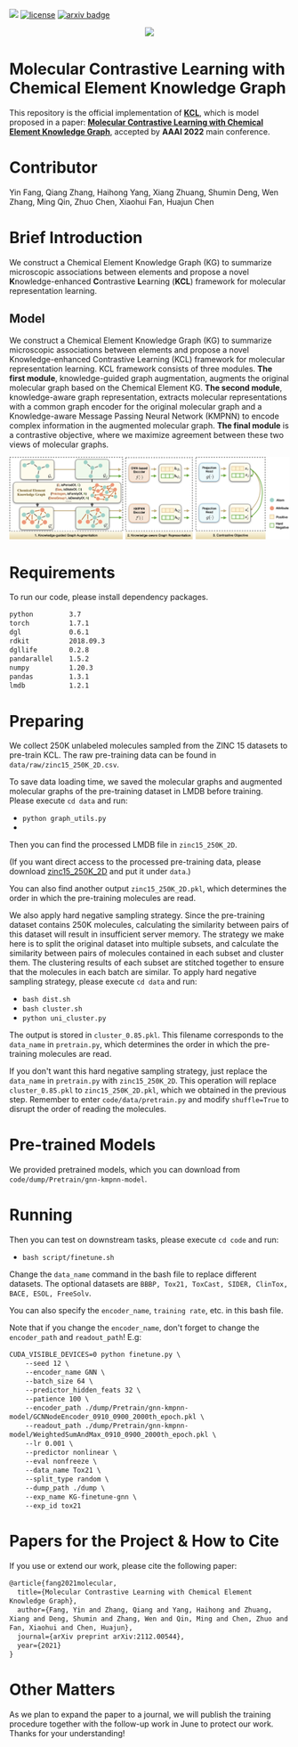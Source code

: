 ![](https://img.shields.io/badge/version-1.0.0-blue)
[![license](https://img.shields.io/github/license/mashape/apistatus.svg?maxAge=2592000)](https://github.com/Fangyin1994/KCL/blob/main/LICENSE)
[![arxiv badge](https://img.shields.io/badge/arxiv-2112.00544-orange)](https://arxiv.org/abs/2112.00544)

<!-- [**中文**](https://github.com/ZJU-Fangyin/KCL/blob/main/README_CN.md) | [**English**](https://github.com/ZJU-Fangyin/KCL)      -->

<p align="center">
    <a href="https://github.com/zjunlp/openue"> <img src="https://raw.githubusercontent.com/zjunlp/openue/master/docs/images/logo_zju_klab.png" width="400"/></a>
</p>

# Molecular Contrastive Learning with Chemical Element Knowledge Graph

This repository is the official implementation of [**KCL**](https://github.com/ZJU-Fangyin/KCL), which is model proposed in a paper: **[Molecular Contrastive Learning with Chemical Element Knowledge Graph](https://arxiv.org/abs/2112.00544)**, accepted by **AAAI 2022** main conference. 


# Contributor
Yin Fang, Qiang Zhang, Haihong Yang, Xiang Zhuang, Shumin Deng, Wen Zhang, Ming Qin, Zhuo Chen, Xiaohui Fan, Huajun Chen


# Brief Introduction
We construct a Chemical Element Knowledge Graph (KG) to summarize microscopic associations between elements and propose a novel **K**nowledge-enhanced **C**ontrastive **L**earning (**KCL**) framework for molecular representation learning. 


## Model
We construct a Chemical Element Knowledge Graph (KG) to summarize microscopic associations between elements and propose a novel Knowledge-enhanced Contrastive Learning (KCL) framework for molecular representation learning. KCL framework consists of three modules. **The first module**, knowledge-guided graph augmentation, augments the original molecular graph based on the Chemical Element KG. **The second module**, knowledge-aware graph representation, extracts molecular representations with a common graph encoder for the original molecular graph and a Knowledge-aware Message Passing Neural Network (KMPNN) to encode complex information in the augmented molecular graph. **The final module** is a contrastive objective, where we maximize agreement between these two views of molecular graphs.

<div align=center><img src="./fig/overview.png" style="zoom:100%;" />
</div>


# Requirements
To run our code, please install dependency packages.
```
python         3.7
torch          1.7.1
dgl            0.6.1
rdkit          2018.09.3
dgllife        0.2.8
pandarallel    1.5.2
numpy          1.20.3
pandas         1.3.1
lmdb           1.2.1
```

# Preparing
We collect 250K unlabeled molecules sampled from the ZINC 15 datasets to pre-train KCL. The raw pre-training data can be found in `data/raw/zinc15_250K_2D.csv`.

To save data loading time, we saved the molecular graphs and augmented molecular graphs of the pre-training dataset in LMDB before training. Please execute `cd data` and run:
- `python graph_utils.py`
- 
Then you can find the processed LMDB file in `zinc15_250K_2D`. 

(If you want direct access to the processed pre-training data, please download [zinc15_250K_2D](https://drive.google.com/drive/folders/1upVs800OQXLVAUmJRT1adxelrmmPw_y1?usp=sharing) and put it under `data`.)

You can also find another output `zinc15_250K_2D.pkl`, which determines the order in which the pre-training molecules are read.

We also apply hard negative sampling strategy. Since the pre-training dataset contains 250K molecules, calculating the similarity between pairs of this dataset will result in insufficient server memory. The strategy we make here is to split the original dataset into multiple subsets, and calculate the similarity between pairs of molecules contained in each subset and cluster them. The clustering results of each subset are stitched together to ensure that the molecules in each batch are similar. To apply hard negative sampling strategy, please execute `cd data` and run:
- `bash dist.sh`
- `bash cluster.sh`
- `python uni_cluster.py`

The output is stored in `cluster_0.85.pkl`. This filename corresponds to the `data_name` in `pretrain.py`, which determines the order in which the pre-training molecules are read.

If you don't want this hard negative sampling strategy, just replace the `data_name` in `pretrain.py` with `zinc15_250K_2D`. This operation will replace `cluster_0.85.pkl` to  `zinc15_250K_2D.pkl`, which we obtained in the previous step. Remember to enter `code/data/pretrain.py` and modify `shuffle=True` to disrupt the order of reading the molecules.


# Pre-trained Models

We provided pretrained models, which you can download from `code/dump/Pretrain/gnn-kmpnn-model`.


<!-- # Pre-training

If you want to pretrain the model by yourself, please execute `cd code` and run:
- `bash script/pretrain.sh` -->


# Running

Then you can test on downstream tasks, please execute `cd code` and run:
- `bash script/finetune.sh`

Change the `data_name` command in the bash file to replace different datasets. The optional datasets are `BBBP, Tox21, ToxCast, SIDER, ClinTox, BACE, ESOL, FreeSolv`.

You can also specify the `encoder_name`, `training rate`, etc. in this bash file. 

Note that if you change the `encoder_name`, don't forget to change the `encoder_path` and `readout_path`! 
E.g:
```
CUDA_VISIBLE_DEVICES=0 python finetune.py \
    --seed 12 \
    --encoder_name GNN \
    --batch_size 64 \
    --predictor_hidden_feats 32 \
    --patience 100 \
    --encoder_path ./dump/Pretrain/gnn-kmpnn-model/GCNNodeEncoder_0910_0900_2000th_epoch.pkl \
    --readout_path ./dump/Pretrain/gnn-kmpnn-model/WeightedSumAndMax_0910_0900_2000th_epoch.pkl \
    --lr 0.001 \
    --predictor nonlinear \
    --eval nonfreeze \
    --data_name Tox21 \
    --split_type random \
    --dump_path ./dump \
    --exp_name KG-finetune-gnn \
    --exp_id tox21
```

<!-- ## Results
We verify the effectiveness of KCL under two settings on 8 benchmark datasets from the MoleculeNet: (1) fine-tune protocol (2) linear protocol.

* performance under fine-tune protocol
<div align=center><img src="./fig/fine-tune_protocol.png" width = "800" />
</div>

<br/>

* performance under linear protocol
<div align=center><img src="./fig/linear_protocol.png" height = "250" />
</div> -->


# Papers for the Project & How to Cite
If you use or extend our work, please cite the following paper:
```
@article{fang2021molecular,
  title={Molecular Contrastive Learning with Chemical Element Knowledge Graph},
  author={Fang, Yin and Zhang, Qiang and Yang, Haihong and Zhuang, Xiang and Deng, Shumin and Zhang, Wen and Qin, Ming and Chen, Zhuo and Fan, Xiaohui and Chen, Huajun},
  journal={arXiv preprint arXiv:2112.00544},
  year={2021}
}
```

# Other Matters
As we plan to expand the paper to a journal, we will publish the training procedure together with the follow-up work in June to protect our work. Thanks for your understanding!
